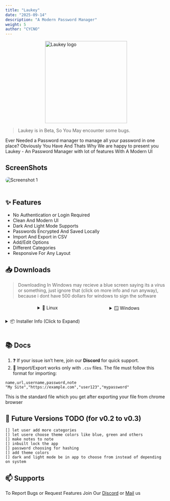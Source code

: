```yaml
---
title: "Laukey"
date: "2025-09-14"
description: "A Modern Password Manager"
weight: 5
author: "CYCNO"
---
```

<div style="display:flex; align-items: center; justify-content: center; gap: 30px;">
    <img src="/laukey_applications/laukey_logo.png" alt="Laukey logo" width="256" height="256" />
</div>

> Laukey is in Beta, So You May encounter some bugs.

Ever Needed a Password manager to manage all your password in one place? Obviously You Have And Thats Why We are happy to present you Laukey - An Password Manager with lot of features With A Modern UI

## ScreenShots
<img src="/laukey_applications/ss/1.png" alt="Screenshot 1" style="max-width:100%; margin-bottom:20px; border-radius:12px;" />

## ✨ Features

- No Authentication or Login Required
- Clean And Modern UI
- Dark And Light Mode Supports
- Passwords Encrypted And Saved Locally
- Import And Export in CSV
- Add/Edit Options
- Different Categories
- Responsive For Any Layout

## 📥 Downloads

> Downloading In Windows may recieve a blue screen saying its a virus or something, just ignore that (click on more info and run anyway), because i dont have 500 dollars for windows to sign the software


<div style="display:flex; justify-content:center; gap:40px; margin-top:20px;">
    <!-- Linux Dropdown -->
  <details style="min-width:200px; text-align:center;">
    <summary>🐧 Linux</summary>
    <br/>
    <a href="https://github.com/ERRORLY/Laukey/releases/download/Beta/laukey_0.1.0_amd64.deb">.deb (Ubuntu)</a><br/>
    <a href="https://github.com/ERRORLY/Laukey/releases/download/Beta/laukey-0.1.0-1.x86_64.rpm">.rpm (OpenSuse And Others)</a><br/>
    <a href="https://github.com/ERRORLY/Laukey/releases/download/Beta/laukey_0.1.0_amd64.AppImage">.AppImage</a>
  </details>
  <!-- Windows Dropdown -->
  <details style="min-width:200px; text-align:center;">
    <summary>🪟 Windows</summary>
    <br/>
    <a href="https://github.com/ERRORLY/Laukey/releases/download/Beta/laukey_0.1.0_x64-setup.exe">Installer (nsis) (Recommended)</a><br/>
    <a href="https://github.com/ERRORLY/Laukey/releases/download/Beta/laukey_0.1.0_x64_en-US.msi">Installer (.msi)</a><br/>
    <a href="https://github.com/ERRORLY/Laukey/releases/download/Beta/Laukey.exe">.exe</a>
  </details>
</div>
<br/>
<details>
  <summary>📦 Installer Info (Click to Expand)</summary>
  <br/>
  <strong>🪟 Windows:</strong><br/>
  - <code>laukey_0.1.0_x64-setup.exe</code> – Standard installer with setup wizard (Recommended)<br/>
  - <code>laukey_0.1.0_x64_en-US.msi</code> – MSI installer for IT admins or deployment tools<br/>
  - <code>Laukey.exe</code> – Portable version, no installation needed<br/><br/>
  <strong>🐧 Linux:</strong><br/>
  - <code>laukey_0.1.0_amd64.deb</code> – For Debian/Ubuntu systems (install via <code>dpkg</code>)<br/>
  - <code>laukey-0.1.0-1.x86_64.rpm</code> – For Fedora/RHEL/openSUSE systems (install via <code>rpm</code>)<br/>
  - <code>laukey_0.1.0_amd64.AppImage</code> – Portable, runs on most distros without install<br/>
</details>
<br/>

## 📚 Docs

1. ❓ If your issue isn’t here, join our **Discord** for quick support.
2. 📂 Import/Export works only with `.csv` files. The file must follow this format for importing:
```csv
name,url,username,password,note
"My Site","https://example.com","user123","mypassword"
```
This is the standard file which you get after exporting your file from chrome browser

## 📝 Future Versions TODO (for v0.2 to v0.3)
```
[] let user add more categories
[] let usere choose theme colors like blue, green and others
[] make notes to note
[] inbuilt lock the app
[] password choosing for hashing
[] add theme colors
[] dark and light mode be in app to choose from instead of depending on system
```

## 📫 Supports
To Report Bugs or Request Features Join Our [Discord](https://discord.gg/JwfsagYANM) or [Mail](mailto:errorlydev@gmail.com) us
